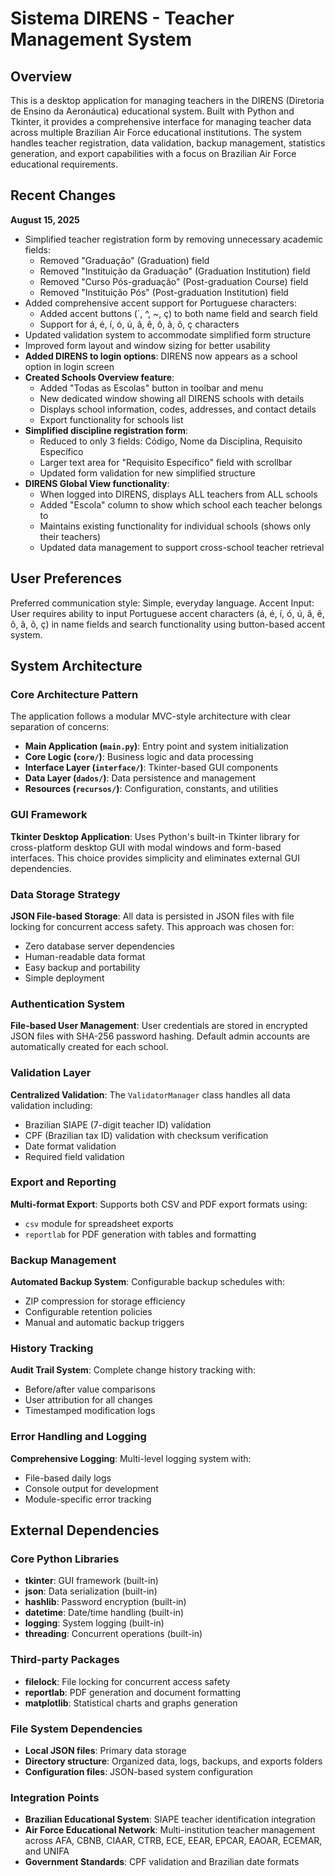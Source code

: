 # Sistema DIRENS - Teacher Management System

## Overview

This is a desktop application for managing teachers in the DIRENS (Diretoria de Ensino da Aeronáutica) educational system. Built with Python and Tkinter, it provides a comprehensive interface for managing teacher data across multiple Brazilian Air Force educational institutions. The system handles teacher registration, data validation, backup management, statistics generation, and export capabilities with a focus on Brazilian Air Force educational requirements.

## Recent Changes

**August 15, 2025**
- Simplified teacher registration form by removing unnecessary academic fields:
  - Removed "Graduação" (Graduation) field
  - Removed "Instituição da Graduação" (Graduation Institution) field  
  - Removed "Curso Pós-graduação" (Post-graduation Course) field
  - Removed "Instituição Pós" (Post-graduation Institution) field
- Added comprehensive accent support for Portuguese characters:
  - Added accent buttons (´, ^, ~, ç) to both name field and search field
  - Support for á, é, í, ó, ú, â, ê, ô, ã, õ, ç characters
- Updated validation system to accommodate simplified form structure
- Improved form layout and window sizing for better usability
- **Added DIRENS to login options**: DIRENS now appears as a school option in login screen
- **Created Schools Overview feature**:
  - Added "Todas as Escolas" button in toolbar and menu
  - New dedicated window showing all DIRENS schools with details
  - Displays school information, codes, addresses, and contact details
  - Export functionality for schools list
- **Simplified discipline registration form**:
  - Reduced to only 3 fields: Código, Nome da Disciplina, Requisito Específico
  - Larger text area for "Requisito Específico" field with scrollbar
  - Updated form validation for new simplified structure
- **DIRENS Global View functionality**:
  - When logged into DIRENS, displays ALL teachers from ALL schools
  - Added "Escola" column to show which school each teacher belongs to  
  - Maintains existing functionality for individual schools (shows only their teachers)
  - Updated data management to support cross-school teacher retrieval

## User Preferences

Preferred communication style: Simple, everyday language.
Accent Input: User requires ability to input Portuguese accent characters (á, é, í, ó, ú, â, ê, ô, ã, õ, ç) in name fields and search functionality using button-based accent system.

## System Architecture

### Core Architecture Pattern
The application follows a modular MVC-style architecture with clear separation of concerns:

- **Main Application (`main.py`)**: Entry point and system initialization
- **Core Logic (`core/`)**: Business logic and data processing
- **Interface Layer (`interface/`)**: Tkinter-based GUI components
- **Data Layer (`dados/`)**: Data persistence and management
- **Resources (`recursos/`)**: Configuration, constants, and utilities

### GUI Framework
**Tkinter Desktop Application**: Uses Python's built-in Tkinter library for cross-platform desktop GUI with modal windows and form-based interfaces. This choice provides simplicity and eliminates external GUI dependencies.

### Data Storage Strategy
**JSON File-based Storage**: All data is persisted in JSON files with file locking for concurrent access safety. This approach was chosen for:
- Zero database server dependencies
- Human-readable data format
- Easy backup and portability
- Simple deployment

### Authentication System
**File-based User Management**: User credentials are stored in encrypted JSON files with SHA-256 password hashing. Default admin accounts are automatically created for each school.

### Validation Layer
**Centralized Validation**: The `ValidatorManager` class handles all data validation including:
- Brazilian SIAPE (7-digit teacher ID) validation
- CPF (Brazilian tax ID) validation with checksum verification
- Date format validation
- Required field validation

### Export and Reporting
**Multi-format Export**: Supports both CSV and PDF export formats using:
- `csv` module for spreadsheet exports
- `reportlab` for PDF generation with tables and formatting

### Backup Management
**Automated Backup System**: Configurable backup schedules with:
- ZIP compression for storage efficiency
- Configurable retention policies
- Manual and automatic backup triggers

### History Tracking
**Audit Trail System**: Complete change history tracking with:
- Before/after value comparisons
- User attribution for all changes
- Timestamped modification logs

### Error Handling and Logging
**Comprehensive Logging**: Multi-level logging system with:
- File-based daily logs
- Console output for development
- Module-specific error tracking

## External Dependencies

### Core Python Libraries
- **tkinter**: GUI framework (built-in)
- **json**: Data serialization (built-in)
- **hashlib**: Password encryption (built-in)
- **datetime**: Date/time handling (built-in)
- **logging**: System logging (built-in)
- **threading**: Concurrent operations (built-in)

### Third-party Packages
- **filelock**: File locking for concurrent access safety
- **reportlab**: PDF generation and document formatting
- **matplotlib**: Statistical charts and graphs generation

### File System Dependencies
- **Local JSON files**: Primary data storage
- **Directory structure**: Organized data, logs, backups, and exports folders
- **Configuration files**: JSON-based system configuration

### Integration Points
- **Brazilian Educational System**: SIAPE teacher identification integration
- **Air Force Educational Network**: Multi-institution teacher management across AFA, CBNB, CIAAR, CTRB, ECE, EEAR, EPCAR, EAOAR, ECEMAR, and UNIFA
- **Government Standards**: CPF validation and Brazilian date formats